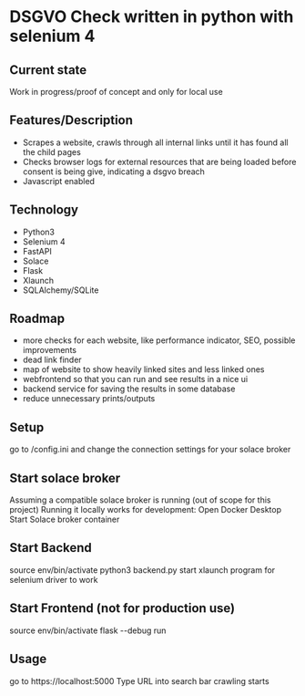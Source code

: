 # DSGVO Check written in python with selenium 4

## Current state
Work in progress/proof of concept and only for local use

## Features/Description
- Scrapes a website, crawls through all internal links until it has found all the child pages
- Checks browser logs for external resources that are being loaded before consent is being give, indicating a dsgvo breach
- Javascript enabled

## Technology
- Python3
- Selenium 4
- FastAPI
- Solace
- Flask
- Xlaunch
- SQLAlchemy/SQLite


## Roadmap
- more checks for each website, like performance indicator, SEO, possible improvements
- dead link finder
- map of website to show heavily linked sites and less linked ones
- webfrontend so that you can run and see results in a nice ui
- backend service for saving the results in some database
- reduce unnecessary prints/outputs


## Setup
go to /config.ini and change the connection settings for your solace broker

## Start solace broker
Assuming a compatible solace broker is running (out of scope for this project)
Running it locally works for development:
Open Docker Desktop
Start Solace broker container

## Start Backend
source env/bin/activate
python3 backend.py
start xlaunch program for selenium driver to work

## Start Frontend (not for production use)
source env/bin/activate
flask --debug run


## Usage
go to https://localhost:5000
Type URL into search bar
crawling starts
